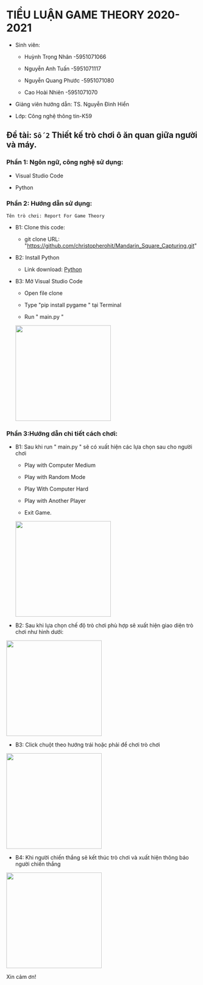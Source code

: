 # TIỂU LUẬN GAME THEORY 2020-2021 


* Sinh viên:
  
  - Huỳnh Trọng Nhân   -5951071066
  
  - Nguyễn Anh Tuấn    -5951071117
 
  - Nguyễn Quang Phước -5951071080
  
  - Cao Hoài Nhiên     -5951071070


* Giảng viên hướng dẫn:  TS. Nguyễn Đình Hiển


* Lớp: Công nghệ thông tin-K59


## Đề tài: `Số 2` Thiết kế trò chơi ô ăn quan giữa người và máy.


### Phần 1: Ngôn ngữ, công nghệ sử dụng:


* Visual Studio Code

* Python

### Phần 2: Hướng dẫn sử dụng:

`Tên trò chơi: Report For Game Theory`

- B1: Clone this code:

  - git clone URL: "https://github.com/christopherohit/Mandarin_Square_Capturing.git"
  
- B2: Install Python 

  - Link download: [Python](https://www.python.org/downloads)
  
- B3: Mở Visual Studio Code

  - Open file clone

  - Type  "pip install pygame " tại Terminal 
  
  - Run " main.py "
  
  <img src="https://user-images.githubusercontent.com/60256562/124342829-20deb680-dbf1-11eb-87f0-c885e1060067.png" width="250"  />
  


  

### Phần 3:Hướng dẫn chi tiết cách chơi:


- B1: Sau khi run " main.py " sẽ có xuất hiện các lựa chọn sau cho người chơi

   - Play with Computer Medium

   - Play with Random Mode
   
   - Play With Computer Hard
   
   - Play with Another Player

   - Exit Game.
   
   
   
   <img src="https://user-images.githubusercontent.com/60256562/124342853-508dbe80-dbf1-11eb-9adb-a6694b4781fc.png" width="250"  />
   

   
 - B2: Sau khi lựa chọn chế độ trò chơi phù hợp sẽ xuất hiện giao diện trò chơi như hình dưới:




  <img src="https://user-images.githubusercontent.com/60256562/124342867-626f6180-dbf1-11eb-936c-fb3f75a71f15.png" width="250"  />
   
  

 
 
 
 - B3: Click chuột theo hướng trái hoặc phải để chơi trò chơi


 
 
 <img src="https://user-images.githubusercontent.com/60256562/124342873-6f8c5080-dbf1-11eb-9b51-0d31503c551f.png" width="250"  />



 
 - B4: Khi người chiến thắng sẽ kết thúc trò chơi và xuất hiện thông báo người chiến thắng
 


 <img src="https://user-images.githubusercontent.com/60256562/124342881-829f2080-dbf1-11eb-83ec-82a38bd9534d.png" width="250"  />
  
  
   
   
 Xin cảm ơn!
